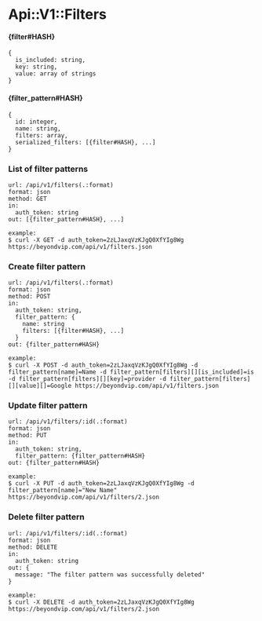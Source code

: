 # Api::V1::Filters

#### {filter#HASH}
    {
      is_included: string,
      key: string,
      value: array of strings
    }

#### {filter_pattern#HASH}
    {
      id: integer,
      name: string,
      filters: array,
      serialized_filters: [{filter#HASH}, ...]
    }

### List of filter patterns
    url: /api/v1/filters(.:format)
    format: json
    method: GET
    in:
      auth_token: string
    out: [{filter_pattern#HASH}, ...]

    example:
    $ curl -X GET -d auth_token=2zLJaxqVzKJgQ0XfYIg8Wg https://beyondvip.com/api/v1/filters.json

### Create filter pattern
    url: /api/v1/filters(.:format)
    format: json
    method: POST
    in:
      auth_token: string,
      filter_pattern: {
        name: string
        filters: [{filter#HASH}, ...]
      }
    out: {filter_pattern#HASH}

    example:
    $ curl -X POST -d auth_token=2zLJaxqVzKJgQ0XfYIg8Wg -d filter_pattern[name]=Name -d filter_pattern[filters][][is_included]=is -d filter_pattern[filters][][key]=provider -d filter_pattern[filters][][value][]=Google https://beyondvip.com/api/v1/filters.json

### Update filter pattern
    url: /api/v1/filters/:id(.:format)
    format: json
    method: PUT
    in:
      auth_token: string,
      filter_pattern: {filter_pattern#HASH}
    out: {filter_pattern#HASH}

    example:
    $ curl -X PUT -d auth_token=2zLJaxqVzKJgQ0XfYIg8Wg -d filter_pattern[name]="New Name" https://beyondvip.com/api/v1/filters/2.json

### Delete filter pattern
    url: /api/v1/filters/:id(.:format)
    format: json
    method: DELETE
    in:
      auth_token: string
    out: {
      message: "The filter pattern was successfully deleted"
    }

    example:
    $ curl -X DELETE -d auth_token=2zLJaxqVzKJgQ0XfYIg8Wg https://beyondvip.com/api/v1/filters/2.json
